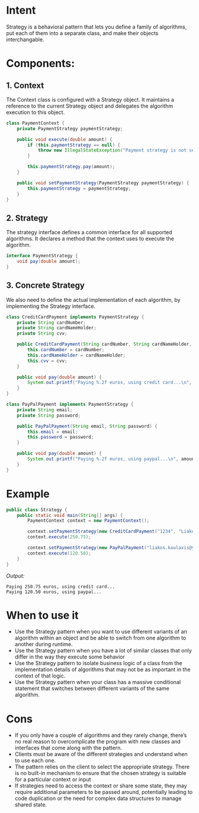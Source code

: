 # Intent

Strategy is a behavioral pattern that lets you define a family of algorithms, put each of them into a separate class, and make their objects interchangable.

# Components:

## 1. Context
The Context class is configured with a Strategy object. It maintains a reference to the current Strategy object and delegates the algorithm execution to this object.

```java
class PaymentContext {
    private PaymentStrategy paymentStrategy;

    public void execute(double amount) {
        if (this.paymentStrategy == null) {
            throw new IllegalStateException("Payment strategy is not set");
        }

        this.paymentStrategy.pay(amount);
    }

    public void setPaymentStrategy(PaymentStrategy paymentStrategy) {
        this.paymentStrategy = paymentStrategy;
    }
}
```

## 2. Strategy
The strategy interface defines a common interface for all supported algorithms. It declares a method that the context uses to execute the algorithm.

```java
interface PaymentStrategy {
    void pay(double amount);
}
```

## 3. Concrete Strategy
We also need to define the actual implementation of each algorithm, by implementing the Strategy interface.

```java
class CreditCardPayment implements PaymentStrategy {
    private String cardNumber;
    private String cardNameHolder;
    private String cvv;

    public CreditCardPayment(String cardNumber, String cardNameHolder, String cvv) {
        this.cardNumber = cardNumber;
        this.cardNameHolder = cardNameHolder;
        this.cvv = cvv;
    }

    public void pay(double amount) {
        System.out.printf("Paying %.2f euros, using credit card...\n", amount);
    }
}

class PayPalPayment implements PaymentStrategy {
    private String email;
    private String password;

    public PayPalPayment(String email, String password) {
        this.email = email;
        this.password = password;
    }

    public void pay(double amount) {
        System.out.printf("Paying %.2f euros, using paypal...\n", amount);
    }
}
```

# Example

```java
public class Strategy {
    public static void main(String[] args) {
        PaymentContext context = new PaymentContext();

        context.setPaymentStrategy(new CreditCardPayment("1234", "Liakos", "123"));
        context.execute(250.75);

        context.setPaymentStrategy(new PayPalPayment("liakos.koulaxis@yahoo.com", "1234"));
        context.execute(120.50);
    }
}
```

*Output:*
```
Paying 250.75 euros, using credit card...
Paying 120.50 euros, using paypal...
```

# When to use it

- Use the Strategy pattern when you want to use different variants of an algorithm within an object and be able to switch from one algorithm to another during runtime.
- Use the Strategy pattern when you have a lot of similar classes that only differ in the way they execute some behavior
- Use the Strategy pattern to isolate business logic of a class from the implementation details of algorithms that may not be as important in the context of that logic.
- Use the Strategy pattern when your class has a massive conditional statement that switches between different variants of the same algorithm.

# Cons
- If you only have a couple of algorithms and they rarely change, there’s no real reason to overcomplicate the program with new classes and interfaces that come along with the pattern.
- Clients must be aware of the different strategies and understand when to use each one. 
- The pattern relies on the client to select the appropriate strategy. There is no built-in mechanism to ensure that the chosen strategy is suitable for a particular context or input
- If strategies need to access the context or share some state, they may require additional parameters to be passed around, potentially leading to code duplication or the need for complex data structures to manage shared state.
